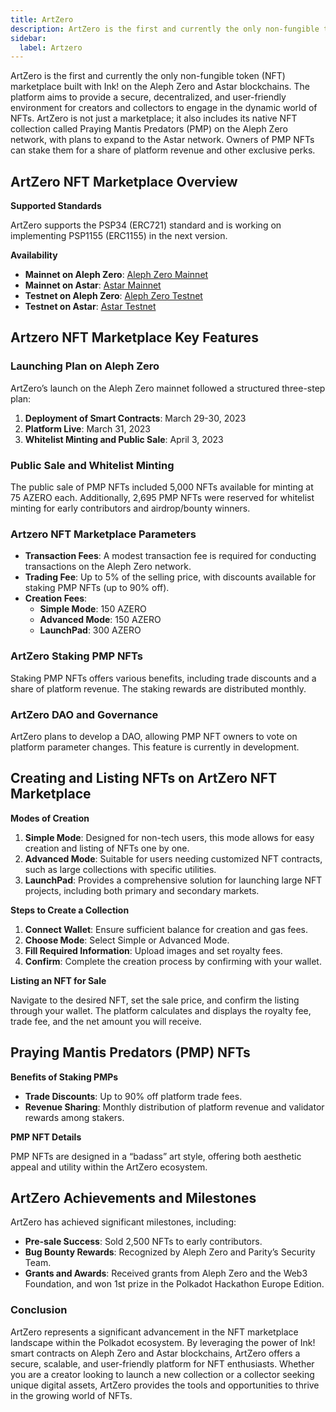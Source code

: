 ```yaml
---
title: ArtZero
description: ArtZero is the first and currently the only non-fungible token (NFT) marketplace built with Ink! on the Aleph Zero and Astar blockchains
sidebar:
  label: Artzero
---
```


ArtZero is the first and currently the only non-fungible token (NFT) marketplace built with Ink! on the Aleph Zero and Astar blockchains. The platform aims to provide a secure, decentralized, and user-friendly environment for creators and collectors to engage in the dynamic world of NFTs. ArtZero is not just a marketplace; it also includes its native NFT collection called Praying Mantis Predators (PMP) on the Aleph Zero network, with plans to expand to the Astar network. Owners of PMP NFTs can stake them for a share of platform revenue and other exclusive perks.

## ArtZero NFT Marketplace Overview

**Supported Standards**

ArtZero supports the PSP34 (ERC721) standard and is working on implementing PSP1155 (ERC1155) in the next version.

**Availability**

- **Mainnet on Aleph Zero**: [Aleph Zero Mainnet](https://a0.artzero.io/)
- **Mainnet on Astar**: [Astar Mainnet](https://astar.artzero.io/)
- **Testnet on Aleph Zero**: [Aleph Zero Testnet](https://a0-test.artzero.io/)
- **Testnet on Astar**: [Astar Testnet](https://shibuya.artzero.io/)

## Artzero NFT Marketplace Key Features

### Launching Plan on Aleph Zero

ArtZero’s launch on the Aleph Zero mainnet followed a structured three-step plan:

1. **Deployment of Smart Contracts**: March 29-30, 2023
2. **Platform Live**: March 31, 2023
3. **Whitelist Minting and Public Sale**: April 3, 2023

### Public Sale and Whitelist Minting

The public sale of PMP NFTs included 5,000 NFTs available for minting at 75 AZERO each. Additionally, 2,695 PMP NFTs were reserved for whitelist minting for early contributors and airdrop/bounty winners.

### Artzero NFT Marketplace Parameters

- **Transaction Fees**: A modest transaction fee is required for conducting transactions on the Aleph Zero network.
- **Trading Fee**: Up to 5% of the selling price, with discounts available for staking PMP NFTs (up to 90% off).
- **Creation Fees**: 
  - **Simple Mode**: 150 AZERO
  - **Advanced Mode**: 150 AZERO
  - **LaunchPad**: 300 AZERO

### ArtZero Staking PMP NFTs

Staking PMP NFTs offers various benefits, including trade discounts and a share of platform revenue. The staking rewards are distributed monthly.

### ArtZero DAO and Governance

ArtZero plans to develop a DAO, allowing PMP NFT owners to vote on platform parameter changes. This feature is currently in development.

Creating and Listing NFTs on ArtZero NFT Marketplace
----------------------------------------------------

**Modes of Creation**

1. **Simple Mode**: Designed for non-tech users, this mode allows for easy creation and listing of NFTs one by one.
2. **Advanced Mode**: Suitable for users needing customized NFT contracts, such as large collections with specific utilities.
3. **LaunchPad**: Provides a comprehensive solution for launching large NFT projects, including both primary and secondary markets.

**Steps to Create a Collection**

1. **Connect Wallet**: Ensure sufficient balance for creation and gas fees.
2. **Choose Mode**: Select Simple or Advanced Mode.
3. **Fill Required Information**: Upload images and set royalty fees.
4. **Confirm**: Complete the creation process by confirming with your wallet.

**Listing an NFT for Sale**

Navigate to the desired NFT, set the sale price, and confirm the listing through your wallet. The platform calculates and displays the royalty fee, trade fee, and the net amount you will receive.

Praying Mantis Predators (PMP) NFTs
-----------------------------------

**Benefits of Staking PMPs**

- **Trade Discounts**: Up to 90% off platform trade fees.
- **Revenue Sharing**: Monthly distribution of platform revenue and validator rewards among stakers.

**PMP NFT Details**

PMP NFTs are designed in a “badass” art style, offering both aesthetic appeal and utility within the ArtZero ecosystem.

ArtZero Achievements and Milestones
-----------------------------------

ArtZero has achieved significant milestones, including:

- **Pre-sale Success**: Sold 2,500 NFTs to early contributors.
- **Bug Bounty Rewards**: Recognized by Aleph Zero and Parity’s Security Team.
- **Grants and Awards**: Received grants from Aleph Zero and the Web3 Foundation, and won 1st prize in the Polkadot Hackathon Europe Edition.

### Conclusion

ArtZero represents a significant advancement in the NFT marketplace landscape within the Polkadot ecosystem. By leveraging the power of Ink! smart contracts on Aleph Zero and Astar blockchains, ArtZero offers a secure, scalable, and user-friendly platform for NFT enthusiasts. Whether you are a creator looking to launch a new collection or a collector seeking unique digital assets, ArtZero provides the tools and opportunities to thrive in the growing world of NFTs.
